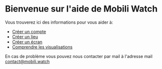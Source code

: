 Bienvenue sur l'aide de Mobili Watch
====================================

Vous trouverez ici des informations pour vous aider à:

 * [Créer un compte](/help/account/)
 * [Créer un lieu](/help/location/)
 * [Créer un écran](/help/screen/)
 * [Comprendre les visualisations](/help/widgets/)

En cas de problème vous pouvez nous contacter par mail à l'adresse mail contact@mobili.watch
